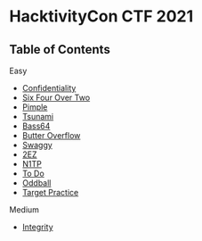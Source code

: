 # HacktivityCon CTF 2021

## Table of Contents

Easy
- [Confidentiality](0-Confidentiality.md)
- [Six Four Over Two](1-SixFour-OverTwo.md)
- [Pimple](2-Pimple.md)
- [Tsunami](3-Tsunami.md)
- [Bass64](4-Bass64.md)
- [Butter Overflow](5-Butter-Overflow.md)
- [Swaggy](6-Swaggy.md)
- [2EZ](7-2EZ.md)
- [N1TP](8-N1TP.md)
- [To Do](9-ToDo.md)
- [Oddball](10-Oddball.md)
- [Target Practice](11-Target-Practice.md)

Medium

- [Integrity](12-Integrity.md)